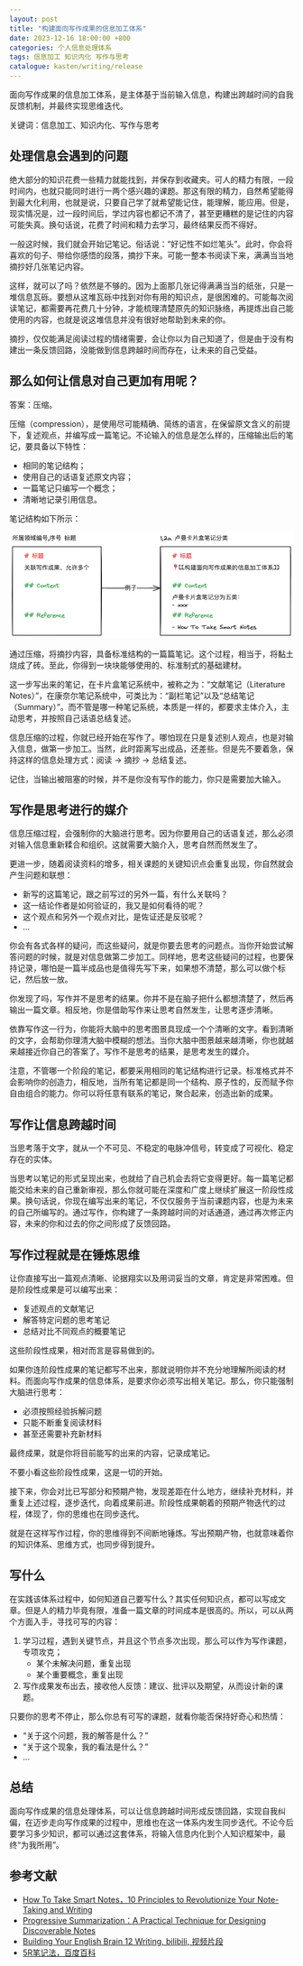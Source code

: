```yaml
---
layout: post
title: "构建面向写作成果的信息加工体系"
date: 2023-12-16 18:00:00 +800
categories: 个人信息处理体系
tags: 信息加工 知识内化 写作与思考
catalogue: kasten/writing/release
---
```


面向写作成果的信息加工体系，是主体基于当前输入信息，构建出跨越时间的自我反馈机制，并最终实现思维迭代。

关键词：信息加工、知识内化、写作与思考

## 处理信息会遇到的问题

绝大部分的知识花费一些精力就能找到，并保存到收藏夹。可人的精力有限，一段时间内，也就只能同时进行一两个感兴趣的课题。那这有限的精力，自然希望能得到最大化利用，也就是说，只要自己学了就希望能记住，能理解，能应用。但是，现实情况是，过一段时间后，学过内容也都记不清了，甚至更糟糕的是记住的内容可能失真。换句话说，花费了时间和精力去学习，最终结果反而不得好。

一般这时候，我们就会开始记笔记。俗话说：“好记性不如烂笔头”。此时，你会将喜欢的句子、带给你感悟的段落，摘抄下来。可能一整本书阅读下来，满满当当地摘抄好几张笔记内容。

这样，就可以了吗？依然是不够的。因为上面那几张记得满满当当的纸张，只是一堆信息瓦砾。要想从这堆瓦砾中找到对你有用的知识点，是很困难的。可能每次阅读笔记，都需要再花费几十分钟，才能梳理清楚原先的知识脉络，再提炼出自己能使用的内容，也就是说这堆信息并没有很好地帮助到未来的你。

摘抄，仅仅能满足阅读过程的情绪需要，会让你以为自己知道了，但是由于没有构建出一条反馈回路，没能做到信息跨越时间而存在，让未来的自己受益。

## 那么如何让信息对自己更加有用呢？

答案：压缩。

压缩（compression），是使用尽可能精确、简练的语言，在保留原文含义的前提下，复述观点，并编写成一篇笔记。不论输入的信息是怎么样的，压缩输出后的笔记，要具备以下特性：
- 相同的笔记结构；
- 使用自己的话语复述原文内容；
- 一篇笔记只编写一个概念；
- 清晰地记录引用信息。

笔记结构如下所示：

![笔记结构](https://raw.githubusercontent.com/iAInNet/stay-foolish/main/assets/Sketch_20231213233022.png)

通过压缩，将摘抄内容，具备标准结构的一篇篇笔记。这个过程，相当于，将黏土烧成了砖。至此，你得到一块块能够使用的、标准制式的基础建材。

这一步写出来的笔记，在卡片盒笔记系统中，被称之为：“文献笔记（Literature Notes）”，在康奈尔笔记系统中，可类比为：“副栏笔记”以及“总结笔记（Summary）”。而不管是哪一种笔记系统，本质是一样的，都要求主体介入，主动思考，并按照自己话语总结复述。

信息压缩的过程，你就已经开始在写作了。哪怕现在只是复述别人观点，也是对输入信息，做第一步加工。当然，此时距离写出成品，还差些。但是先不要着急，保持这样的信息处理方式：阅读 -> 摘抄 -> 总结复述。

记住，当输出被阻塞的时候，并不是你没有写作的能力，你只是需要加大输入。

## 写作是思考进行的媒介

信息压缩过程，会强制你的大脑进行思考。因为你要用自己的话语复述，那么必须对输入信息重新糅合和组织。这就需要大脑介入，思考自然而然发生了。

更进一步，随着阅读资料的增多，相关课题的关键知识点会重复出现，你自然就会产生问题和联想：
- 新写的这篇笔记，跟之前写过的另外一篇，有什么关联吗？
- 这一结论作者是如何验证的，我又是如何看待的呢？
- 这个观点和另外一个观点对比，是佐证还是反驳呢？
- ...

你会有各式各样的疑问，而这些疑问，就是你要去思考的问题点。当你开始尝试解答问题的时候，就是对信息做第二步加工。同样地，思考这些疑问的过程，也要保持记录，哪怕是一篇半成品也是值得先写下来，如果想不清楚，那么可以做个标记，然后放一放。

你发现了吗，写作并不是思考的结果。你并不是在脑子把什么都想清楚了，然后再输出一篇文章。相反地，你是借助写作来让思考自然发生，让思考逐步清晰。

依靠写作这一行为，你能将大脑中的思考图景具现成一个个清晰的文字。看到清晰的文字，会帮助你理清大脑中模糊的想法。当你大脑中图景越来越清晰，你也就越来越接近你自己的答案了。写作不是思考的结果，是思考发生的媒介。

注意，不管哪一个阶段的笔记，都要采用相同的笔记结构进行记录。标准格式并不会影响你的创造力，相反地，当所有笔记都是同一个结构、原子性的，反而赋予你自由组合的能力。你可以将任意有联系的笔记，聚合起来，创造出新的成果。

## 写作让信息跨越时间

当思考落于文字，就从一个不可见、不稳定的电脉冲信号，转变成了可视化、稳定存在的实体。

当思考以笔记的形式呈现出来，也就给了自己机会去将它变得更好。每一篇笔记都能交给未来的自己重新审视，那么你就可能在深度和广度上继续扩展这一阶段性成果。换句话说，你现在编写出来的笔记，不仅仅服务于当前课题内容，也是为未来的自己所编写的。通过写作，你构建了一条跨越时间的对话通道，通过再次修正内容，未来的你和过去的你之间形成了反馈回路。

## 写作过程就是在锤炼思维

让你直接写出一篇观点清晰、论据翔实以及用词妥当的文章，肯定是非常困难。但是阶段性成果是可以编写出来：
- 复述观点的文献笔记
- 解答特定问题的思考笔记
- 总结对比不同观点的概要笔记

这些阶段性成果，相对而言是容易做到的。

如果你连阶段性成果的笔记都写不出来，那就说明你并不充分地理解所阅读的材料。而面向写作成果的信息体系，是要求你必须写出相关笔记。那么，你只能强制大脑进行思考：
- 必须按照经验拆解问题
- 只能不断重复阅读材料
- 甚至还需要补充新材料

最终成果，就是你将目前能写的出来的内容，记录成笔记。

不要小看这些阶段性成果，这是一切的开始。

接下来，你会对比已写部分和预期产物，发现差距在什么地方，继续补充材料，并重复上述过程，逐步迭代，向着成果前进。阶段性成果朝着的预期产物迭代的过程，体现了，你的思维也在同步迭代。

就是在这样写作过程，你的思维得到不间断地锤炼。写出预期产物，也就意味着你的知识体系、思维方式，也同步得到提升。

## 写什么

在实践该体系过程中，如何知道自己要写什么？其实任何知识点，都可以写成文章。但是人的精力毕竟有限，准备一篇文章的时间成本是很高的。所以，可以从两个方面入手，寻找可写的内容：
1. 学习过程，遇到关键节点，并且这个节点多次出现，那么可以作为写作课题，专项攻克；
	- 某个未解决问题，重复出现
	- 某个重要概念，重复出现
2. 写作成果发布出去，接收他人反馈：建议、批评以及期望，从而设计新的课题。

只要你的思考不停止，那么你总有可写的课题，就看你能否保持好奇心和热情：
- “关于这个问题，我的解答是什么？”
- “关于这个现象，我的看法是什么？”
- ...

## 总结

面向写作成果的信息处理体系，可以让信息跨越时间形成反馈回路，实现自我纠偏，在迈步走向写作成果的过程中，思维也在这一体系内发生同步迭代。不论今后要学习多少知识，都可以通过这套体系，将输入信息内化到个人知识框架中，最终“为我所用”。

## 参考文献
- [How To Take Smart Notes，10 Principles to Revolutionize Your Note-Taking and Writing](https://fortelabs.com/blog/how-to-take-smart-notes/)
- [Progressive Summarization：A Practical Technique for Designing Discoverable Notes](https://fortelabs.com/blog/progressive-summarization-a-practical-technique-for-designing-discoverable-notes/)
- [Building Your English Brain 12 Writing, bilibili, 视频片段](https://www.bilibili.com/video/BV1TD4y1q7u9?t=404.9&p=12)
- [5R笔记法，百度百科](https://baike.baidu.com/item/5R%E7%AC%94%E8%AE%B0%E6%B3%95/11004959)
